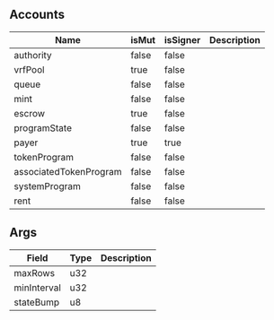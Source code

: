 ## Accounts

| Name                   | isMut | isSigner | Description |
| ---------------------- | ----- | -------- | ----------- |
| authority              | false | false    |             |
| vrfPool                | true  | false    |             |
| queue                  | false | false    |             |
| mint                   | false | false    |             |
| escrow                 | true  | false    |             |
| programState           | false | false    |             |
| payer                  | true  | true     |             |
| tokenProgram           | false | false    |             |
| associatedTokenProgram | false | false    |             |
| systemProgram          | false | false    |             |
| rent                   | false | false    |             |

## Args

| Field       | Type | Description |
| ----------- | ---- | ----------- |
| maxRows     | u32  |             |
| minInterval | u32  |             |
| stateBump   | u8   |             |
